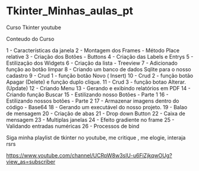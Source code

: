 # Tkinter_Minhas_aulas_pt
Curso Tkinter youtube

Conteudo do Curso

1 - Características da janela
2 - Montagem dos Frames - Método Place relative
3 - Criação dos Botões - Buttons
4 - Criação das Labels e Entrys
5 - Estilização dos Widgets
6 - Criação da lista - Treeview
7 - Adicionado função ao botão limpar
8 - Criando um banco de dados Sqlite para o nosso cadastro
9 -  Crud 1 - função botão Novo ( Insert)
10 - Crud 2 - função botão Apagar (Delete) e função duplo clique.
11 - Crud 3 - função botao Alterar. (Update)
12 - Criando Menu
13 - Gerando e exibindo relatórios em PDF 
14 - Criando função Buscar
15 - Estilizando nosso Botões - Parte 1
16 - Estilizando nossos botões - Parte 2
17 - Armazenar imagens dentro do código - Base64
18 - Gerando um executável do nosso projeto.
19 - Balao de mensagem
20 - Criação de abas
21 - Drop down Button
22 - Caixa de mensagem
23 - Multiplas janelas
24 - Efeito gradiente no frame
25 - Validando entradas numéricas
26 - Processos de bind

Siga minha playlist de tkinter no youtube, me critique , me elogie, interaja rsrs

https://www.youtube.com/channel/UCRpW8w3slU-u6FiZjkqwOUg?view_as=subscriber
